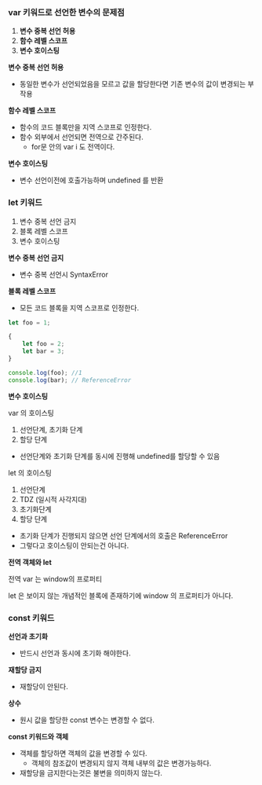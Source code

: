 ### var 키워드로 선언한 변수의 문제점

1. **변수 중복 선언 허용**
2. **함수 레벨 스코프**
3. **변수 호이스팅**

**변수 중복 선언 허용**

- 동일한 변수가 선언되었음을 모르고 값을 할당한다면 기존 변수의 값이 변경되는 부작용

**함수 레벨 스코프**

- 함수의 코드 블록만을 지역 스코프로 인정한다.
- 함수 외부에서 선언되면 전역으로 간주된다.
    - for문 안의 var i 도 전역이다.

**변수 호이스팅**

- 변수 선언이전에 호출가능하며 undefined 를 반환

### let 키워드

1. 변수 중복 선언 금지
2. 블록 레벨 스코프
3. 변수 호이스팅

**변수 중복 선언 금지**

- 변수 중복 선언시 SyntaxError

**블록 레벨 스코프**

- 모든 코드 블록을 지역 스코프로 인정한다.

```jsx
let foo = 1;

{
	let foo = 2;
	let bar = 3;
}

console.log(foo); //1
console.log(bar); // ReferenceError
```

**변수 호이스팅**

var 의 호이스팅

1. 선언단계, 초기화 단계
2. 할당 단계

- 선언단계와 초기화 단계를 동시에 진행해 undefined를 할당할 수 있음

let 의 호이스팅

1. 선언단계
2. TDZ (일시적 사각지대)
3. 초기화단계
4. 할당 단계

- 초기화 단계가 진행되지 않으면 선언 단계에서의 호출은 ReferenceError
- 그렇다고 호이스팅이 안되는건 아니다.

**전역 객체와 let**

전역 var 는 window의 프로퍼티

let 은 보이지 않는 개념적인 블록에 존재하기에 window 의 프로퍼티가 아니다.

### const 키워드

**선언과 초기화**

- 반드시 선언과 동시에 초기화 해야한다.

**재할당 금지**

- 재할당이 안된다.

**상수**

- 원시 값을 할당한 const 변수는 변경할 수 없다.

**const 키워드와 객체**

- 객체를 할당하면 객체의 값을 변경할 수 있다.
    - 객체의 참조값이 변경되지 않지 객체 내부의 값은 변경가능하다.
- 재할당을 금지한다는것은 불변을 의미하지 않는다.
